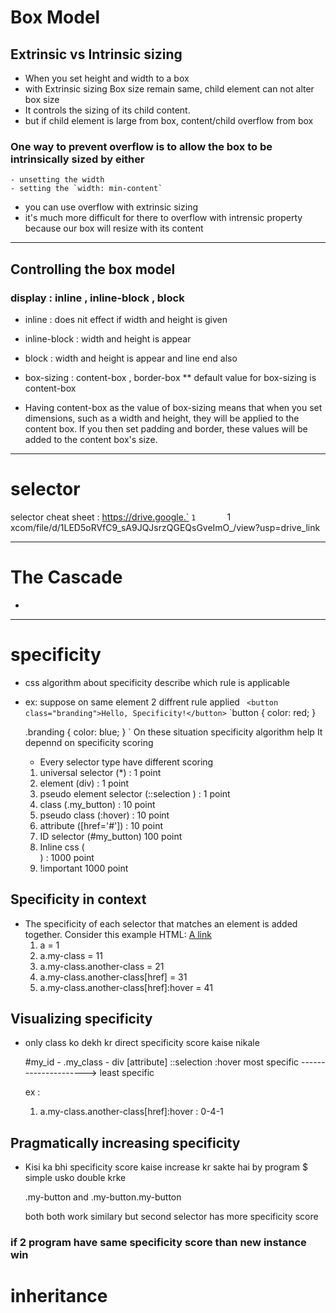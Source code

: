 # Box Model 

##  Extrinsic vs Intrinsic sizing 
- When you set height and width to a box 
- with Extrinsic sizing Box size remain same, child element can not alter box size 
- It controls the sizing of its child content.
- but if child element is large from box, content/child overflow from box 


### One way to prevent overflow is to allow the box to be intrinsically sized by either 
	- unsetting the width
	- setting the `width: min-content` 

- you can use overflow with extrinsic sizing
- it's much more difficult for there to overflow with intrensic property because our box will resize with its content 

 
--------------------------------------------------------------------------------------------

## Controlling the box model 
### display : inline , inline-block , block 
- inline : does nit effect if width and height is given 
- inline-block : width and height is appear
- block : width and height is appear and line end also 



- box-sizing : content-box , border-box
** default value for box-sizing is content-box 

- Having content-box as the value of box-sizing means that when you set dimensions, such as a width and height, they will be applied to the content box. If you then set padding and border, these values will be added to the content box's size.

----------------------------------------------------------------------------------------------

# selector 

selector cheat sheet : https://drive.google.`  `1		`1	xcom/file/d/1LED5oRVfC9_sA9JQJsrzQGEQsGveImO_/view?usp=drive_link


----------------------------------------------------------------------------------------------

# The Cascade 
- 
----------------------------------------------------------------------------------------------
# specificity 
- css algorithm about specificity describe which rule is applicable 
- ex: suppose on same element 2 diffrent rule applied 
  `	<button class="branding">Hello, Specificity!</button>`
  `button {
  color: red;
  }

  .branding {
  color: blue;
  }
  `
	On these situation specificity algorithm help 
	It depennd on specificity scoring 
	- Every selector type have different scoring 

	1. universal selector (*) :                              1 point 
	2. element (div) :                                       1 point 
	3. pseudo element selector (::selection ) :              1 point 
	4. class (.my_button) :                                  10 point 
	5. pseudo class (:hover) :                               10 point 
	6. attribute ([href='#']) : 														 10 point 
	7. ID selector (#my_button)															 100 point 
	8. Inline css (<div style="color: red"></div>) :         1000 point 
	9. !important 																					 1000 point 

## Specificity in context
- The specificity of each selector that matches an element is added together. Consider this example HTML:
	<a class="my-class another-class" href="#">A link</a>
	1. a = 1	
	2. a.my-class = 11
	3. a.my-class.another-class = 21
	4. a.my-class.another-class[href] = 31 
	5. a.my-class.another-class[href]:hover = 41 
   
## Visualizing specificity
- only class ko dekh kr direct specificity score kaise nikale 

	#my_id   -    .my_class 			-        div 
								[attribute]      				 ::selection 
								:hover 
	most specific  ---------------------> least specific 

	ex : 
	1. a.my-class.another-class[href]:hover : 0-4-1

## Pragmatically increasing specificity
- Kisi ka bhi specificity score kaise increase kr sakte hai by program 
	$ simple usko double krke 

	.my-button and .my-button.my-button

	both both work similary but second selector has more specificity score
	
### if 2 program have same specificity score than new instance win 

# inheritance 

